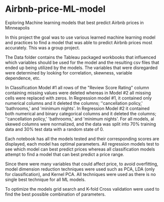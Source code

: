# Airbnb-price-ML-model
Exploring Machine learning models that best predict Airbnb prices in Minneapolis

In this project the goal was to use various learned machine learning model and practices to find a model that was able to predict Airbnb prices most accurately. This was a group project.

The Data folder contains the Tableau packaged workbooks that influenced which variables should be used for the model and the resulting csv files that ended up being utilized by the models. The variables that were disregarded were determined by looking for correlation, skewness, variable dependence, etc.

In Classification Model #1 all rows of the "Review Score Rating" column containing missing values were deleted whereas in Model #2 all missing cells were replaced with zeros.
In Regression model #1, it contained only numerical columns and it deleted the columns; ‘'cancellation policy,' 'bathrooms,' and 'minimum nights'. In Regression Model #2 it contained both numerical and binary categorical columns and it deleted the columns; ‘'cancellation policy,' 'bathrooms,' and 'minimum nights'. For all models, al skewed columns were normalized, and the data was split into 70% training data and 30% test data with a random state of 0.

Each notebook has all the models tested and their corresponding scores are displayed, each model has optimal parameters. All regression models test to see which model can best predict prices whereas all classification models attempt to find a model that can best predict a price range.

Since there were many variables that could affect price, to avoid overfitting, model dimension reduction techniques were used such as PCA, LDA (only for classification), and Kernel PCA. All techniques were used as there is no single best technique for all ML models. 

To optimize the models grid search and K-fold Cross validation were used to find the best possible combination of parameters.
